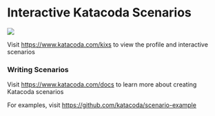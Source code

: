 # Interactive Katacoda Scenarios

[![](http://shields.katacoda.com/katacoda/kixs/count.svg)](https://www.katacoda.com/kixs "Get your profile on Katacoda.com")

Visit https://www.katacoda.com/kixs to view the profile and interactive scenarios

### Writing Scenarios
Visit https://www.katacoda.com/docs to learn more about creating Katacoda scenarios

For examples, visit https://github.com/katacoda/scenario-example
